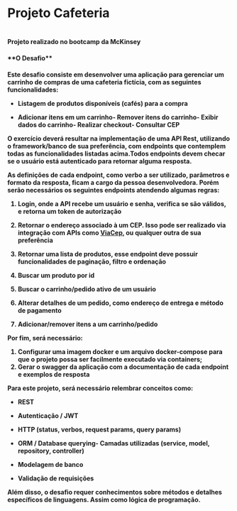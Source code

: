 <h1>Projeto Cafeteria<h1>
 <h4>Projeto realizado no bootcamp da McKinsey<h4>
  
 <h4>**O Desafio**<h4>

Este desafio consiste em desenvolver uma aplicação para gerenciar um carrinho de compras de uma cafeteria fictícia, com as seguintes funcionalidades:

- Listagem de produtos disponíveis (cafés) para a compra

- Adicionar itens em um carrinho- Remover itens do carrinho- Exibir dados do carrinho- Realizar checkout- Consultar CEP

O exercício deverá resultar na **implementação de uma API Rest,** utilizando o framework/banco de sua preferência, com endpoints que contemplem todas as funcionalidades listadas acima.Todos endpoints devem checar se o usuário está autenticado para retornar alguma resposta.

As definições de cada endpoint, como verbo a ser utilizado, parâmetros e formato da resposta, ficam a cargo da pessoa desenvolvedora. Porém serão necessários os **seguintes endpoints** atendendo algumas regras:

1. Login, onde a API recebe um usuário e senha, verifica se são válidos, e retorna um token de autorização

2. Retornar o endereço associado à um CEP. Isso pode ser realizado via integração com APIs como [ViaCep]([https://viacep.com.br/](https://viacep.com.br/)), ou qualquer outra de sua preferência

3. Retornar uma lista de produtos, esse endpoint deve possuir funcionalidades de paginação, filtro e ordenação

4. Buscar um produto por id

5. Buscar o carrinho/pedido ativo de um usuário

6. Alterar detalhes de um pedido, como endereço de entrega e método de pagamento

7. Adicionar/remover itens a um carrinho/pedido

Por fim, será necessário:

1. **Configurar uma imagem docker e um arquivo docker-compose** para que o projeto possa ser facilmente executado via containers;
2. Gerar o swagger da aplicação com a documentação de cada endpoint e exemplos de resposta

Para este projeto, será necessário relembrar conceitos como:

- REST

- Autenticação / JWT

- HTTP (status, verbos, request params, query params)

- ORM / Database querying- Camadas utilizadas (service, model, repository, controller) 

- Modelagem de banco

- Validação de requisições

Além disso, o desafio requer conhecimentos sobre métodos e detalhes específicos de linguagens. Assim como lógica de programação.
